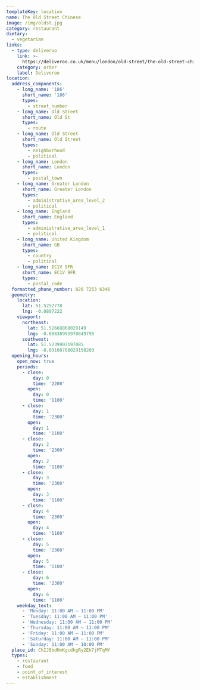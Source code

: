```yaml
---
templateKey: location
name: The Old Street Chinese
image: /img/oldst.jpg
category: restaurant
dietary:
  - vegetarian
links:
  - type: deliveroo
    link: >-
      https://deliveroo.co.uk/menu/london/old-street/the-old-street-chinese?utm_medium=affiliate&utm_source=google_maps_link
    category: order
    label: Deliveroo
location:
  address_components:
    - long_name: '186'
      short_name: '186'
      types:
        - street_number
    - long_name: Old Street
      short_name: Old St
      types:
        - route
    - long_name: Old Street
      short_name: Old Street
      types:
        - neighborhood
        - political
    - long_name: London
      short_name: London
      types:
        - postal_town
    - long_name: Greater London
      short_name: Greater London
      types:
        - administrative_area_level_2
        - political
    - long_name: England
      short_name: England
      types:
        - administrative_area_level_1
        - political
    - long_name: United Kingdom
      short_name: GB
      types:
        - country
        - political
    - long_name: EC1V 9FR
      short_name: EC1V 9FR
      types:
        - postal_code
  formatted_phone_number: 020 7253 6346
  geometry:
    location:
      lat: 51.5252778
      lng: -0.0897222
    viewport:
      northeast:
        lat: 51.52668868029149
        lng: -0.08838991970849795
      southwest:
        lat: 51.5239907197085
        lng: -0.09108788029150203
  opening_hours:
    open_now: true
    periods:
      - close:
          day: 0
          time: '2200'
        open:
          day: 0
          time: '1100'
      - close:
          day: 1
          time: '2300'
        open:
          day: 1
          time: '1100'
      - close:
          day: 2
          time: '2300'
        open:
          day: 2
          time: '1100'
      - close:
          day: 3
          time: '2300'
        open:
          day: 3
          time: '1100'
      - close:
          day: 4
          time: '2300'
        open:
          day: 4
          time: '1100'
      - close:
          day: 5
          time: '2300'
        open:
          day: 5
          time: '1100'
      - close:
          day: 6
          time: '2300'
        open:
          day: 6
          time: '1100'
    weekday_text:
      - 'Monday: 11:00 AM – 11:00 PM'
      - 'Tuesday: 11:00 AM – 11:00 PM'
      - 'Wednesday: 11:00 AM – 11:00 PM'
      - 'Thursday: 11:00 AM – 11:00 PM'
      - 'Friday: 11:00 AM – 11:00 PM'
      - 'Saturday: 11:00 AM – 11:00 PM'
      - 'Sunday: 11:00 AM – 10:00 PM'
  place_id: ChIJ8bdHnKgcdkgRy2Ek7jMTqMY
  types:
    - restaurant
    - food
    - point_of_interest
    - establishment
---
```

